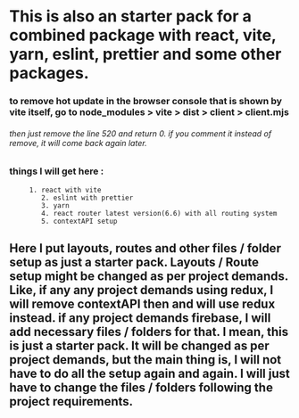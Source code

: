 # This is also an starter pack for a combined package with react, vite, yarn, eslint, prettier and some other packages.

### to remove hot update in the browser console that is shown by vite itself, go to node_modules > vite > dist > client > client.mjs

###### then just remove the line 520 and return 0. if you comment it instead of remove, it will come back again later.

### things I will get here :

         1. react with vite
            2. eslint with prettier
            3. yarn
            4. react router latest version(6.6) with all routing system
            5. contextAPI setup

## Here I put layouts, routes and other files / folder setup as just a starter pack. Layouts / Route setup might be changed as per project demands. Like, if any any project demands using redux, I will remove contextAPI then and will use redux instead. if any project demands firebase, I will add necessary files / folders for that. I mean, this is just a starter pack. It will be changed as per project demands, but the main thing is, I will not have to do all the setup again and again. I will just have to change the files / folders following the project requirements.
